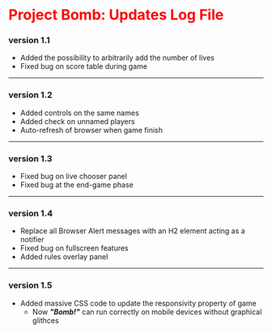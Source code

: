 # <span style="color:red;">Project Bomb: Updates Log File</span>

### version 1.1 
- Added the possibility to arbitrarily add the number of lives
- Fixed bug on score table during game
___
### version 1.2
* Added controls on the same names
* Added check on unnamed players
* Auto-refresh of browser when game finish
___
### version 1.3
* Fixed bug on live chooser panel
* Fixed bug at the end-game phase
___
### version 1.4
* Replace all Browser Alert messages with an H2 element acting as a notifier
* Fixed bug on fullscreen features
* Added rules overlay panel
___
### version 1.5
* Added massive CSS code to update the responsivity property of game
    * Now ***"Bomb!"*** can run correctly on mobile devices without graphical glithces